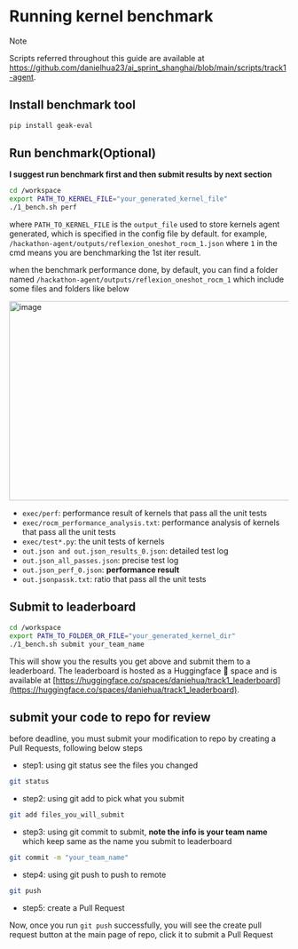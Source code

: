 # Running kernel benchmark

> [!NOTE]  
> Scripts referred throughout this guide are available at https://github.com/danielhua23/ai_sprint_shanghai/blob/main/scripts/track1-agent.

## Install benchmark tool

```bash
pip install geak-eval
```

## Run benchmark(Optional)

**I suggest run benchmark first and then submit results by next section**

```bash
cd /workspace
export PATH_TO_KERNEL_FILE="your_generated_kernel_file"
./1_bench.sh perf
```

where `PATH_TO_KERNEL_FILE` is the `output_file` used to store kernels agent generated, which is specified in the config file by default. for example, `/hackathon-agent/outputs/reflexion_oneshot_rocm_1.json` where `1` in the cmd means you are benchmarking the 1st iter result.

when the benchmark performance done, by default, you can find a folder named `/hackathon-agent/outputs/reflexion_oneshot_rocm_1` which include some files and folders like below

<img width="959" height="359" alt="image" src="https://github.com/user-attachments/assets/910a1cf7-f2b0-4090-9ffa-0ec20b51007e" />

* `exec/perf`: performance result of kernels that pass all the unit tests
* `exec/rocm_performance_analysis.txt`: performance analysis of kernels that pass all the unit tests
* `exec/test*.py`: the unit tests of kernels
* `out.json and out.json_results_0.json`: detailed test log
* `out.json_all_passes.json`: precise test log
* `out.json_perf_0.json`: **performance result**
* `out.jsonpassk.txt`: ratio that pass all the unit tests

## Submit to leaderboard

```bash
cd /workspace
export PATH_TO_FOLDER_OR_FILE="your_generated_kernel_dir"
./1_bench.sh submit your_team_name
```

This will show you the results you get above and submit them to a leaderboard. The leaderboard is hosted 
as a Huggingface 🤗 space and is available at [https://huggingface.co/spaces/daniehua/track1_leaderboard](https://huggingface.co/spaces/daniehua/track1_leaderboard).

## submit your code to repo for review

before deadline, you must submit your modification to repo by creating a Pull Requests, following below steps

* step1: using git status see the files you changed

```bash
git status
```

* step2: using git add to pick what you submit

```bash
git add files_you_will_submit
```

* step3: using git commit to submit, **note the info is your team name** which keep same as the name you submit to leaderboard

```bash
git commit -m "your_team_name"
```

* step4: using git push to push to remote

```bash
git push
```

* step5: create a Pull Request

Now, once you run `git push` successfully, you will see the create pull request button at the main page of repo, click it to submit a Pull Request
